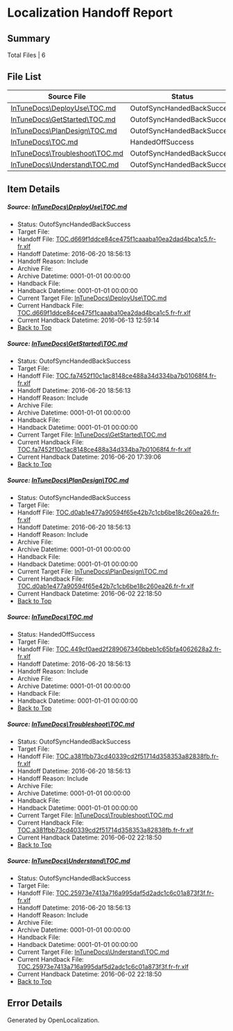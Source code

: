 # <a name='report-top'></a> Localization Handoff Report

## Summary
 Total Files | 6

## File List
 Source File | Status | Details 
 ----------- | ------ | ------- 
 [InTuneDocs\DeployUse\TOC.md](https://github.com/Microsoft/IntuneDocs-pr/blob/5cd5425af051a5221518c603ef2bc99797f950ad/InTuneDocs/DeployUse/TOC.md) | OutofSyncHandedBackSuccess | [Details](#c717daf3ae218bac02694a89c6d4231d869ceee3246)
 [InTuneDocs\GetStarted\TOC.md](https://github.com/Microsoft/IntuneDocs-pr/blob/5cd5425af051a5221518c603ef2bc99797f950ad/InTuneDocs/GetStarted/TOC.md) | OutofSyncHandedBackSuccess | [Details](#6de68667fbb47755a15aa3fb78ed1df30b73b165534)
 [InTuneDocs\PlanDesign\TOC.md](https://github.com/Microsoft/IntuneDocs-pr/blob/5cd5425af051a5221518c603ef2bc99797f950ad/InTuneDocs/PlanDesign/TOC.md) | OutofSyncHandedBackSuccess | [Details](#53e9a439f245a6c6561c6330da53fbf943abc8fb1131)
 [InTuneDocs\TOC.md](https://github.com/Microsoft/IntuneDocs-pr/blob/5cd5425af051a5221518c603ef2bc99797f950ad/InTuneDocs/TOC.md) | HandedOffSuccess | [Details](#ca1e7e27c4e3c3d5b4e0aefad09f2b452ed12a451132)
 [InTuneDocs\Troubleshoot\TOC.md](https://github.com/Microsoft/IntuneDocs-pr/blob/5cd5425af051a5221518c603ef2bc99797f950ad/InTuneDocs/Troubleshoot/TOC.md) | OutofSyncHandedBackSuccess | [Details](#1eb99ff99af6e3cc4e966e1f6a589e835bf7e4b71142)
 [InTuneDocs\Understand\TOC.md](https://github.com/Microsoft/IntuneDocs-pr/blob/5cd5425af051a5221518c603ef2bc99797f950ad/InTuneDocs/Understand/TOC.md) | OutofSyncHandedBackSuccess | [Details](#8e24b2f0d978fe59c1fab350230026c58171fa2b1242)

## Item Details
##### <a name='c717daf3ae218bac02694a89c6d4231d869ceee3246'></a> Source: [InTuneDocs\DeployUse\TOC.md](https://github.com/Microsoft/IntuneDocs-pr/blob/5cd5425af051a5221518c603ef2bc99797f950ad/InTuneDocs/DeployUse/TOC.md)
* Status: OutofSyncHandedBackSuccess
* Target File: 
* Handoff File: [TOC.d669f1ddce84ce475f1caaaba10ea2dad4bca1c5.fr-fr.xlf](https://github.com/Microsoft/EM.handoff/blob/36da12525d1fe5a7342ead5888585239b30815df/ol-handoff/Microsoft/IntuneDocs-pr.fr-fr/master/TOC.d669f1ddce84ce475f1caaaba10ea2dad4bca1c5.fr-fr.xlf)
* Handoff Datetime: 2016-06-20 18:56:13
* Handoff Reason: Include
* Archive File: 
* Archive Datetime: 0001-01-01 00:00:00
* Handback File: 
* Handback Datetime: 0001-01-01 00:00:00
* Current Target File: [InTuneDocs\DeployUse\TOC.md](https://github.com/Microsoft/IntuneDocs-pr.fr-fr/blob/c23587f5a56af83c3726fead48d11f570c428b28/InTuneDocs/DeployUse/TOC.md)
* Current Handback File: [TOC.d669f1ddce84ce475f1caaaba10ea2dad4bca1c5.fr-fr.xlf](https://github.com/Microsoft/EM.handback/blob/9d0899ac42e33b339695d1bb55e29f9448bd9c91/ol-handback/Microsoft/IntuneDocs-pr.fr-fr/master/TOC.d669f1ddce84ce475f1caaaba10ea2dad4bca1c5.fr-fr.xlf)
* Current Handback Datetime: 2016-06-13 12:59:14
* [Back to Top](#report-top)

##### <a name='6de68667fbb47755a15aa3fb78ed1df30b73b165534'></a> Source: [InTuneDocs\GetStarted\TOC.md](https://github.com/Microsoft/IntuneDocs-pr/blob/5cd5425af051a5221518c603ef2bc99797f950ad/InTuneDocs/GetStarted/TOC.md)
* Status: OutofSyncHandedBackSuccess
* Target File: 
* Handoff File: [TOC.fa7452f10c1ac8148ce488a34d334ba7b01068f4.fr-fr.xlf](https://github.com/Microsoft/EM.handoff/blob/36da12525d1fe5a7342ead5888585239b30815df/ol-handoff/Microsoft/IntuneDocs-pr.fr-fr/master/TOC.fa7452f10c1ac8148ce488a34d334ba7b01068f4.fr-fr.xlf)
* Handoff Datetime: 2016-06-20 18:56:13
* Handoff Reason: Include
* Archive File: 
* Archive Datetime: 0001-01-01 00:00:00
* Handback File: 
* Handback Datetime: 0001-01-01 00:00:00
* Current Target File: [InTuneDocs\GetStarted\TOC.md](https://github.com/Microsoft/IntuneDocs-pr.fr-fr/blob/e4ef640a624f79eeaeaabf63133c625b3862c1d2/InTuneDocs/GetStarted/TOC.md)
* Current Handback File: [TOC.fa7452f10c1ac8148ce488a34d334ba7b01068f4.fr-fr.xlf](https://github.com/Microsoft/EM.handback/blob/184d4f736163df6824dde51ae52c5a9dd58c55d3/ol-handback/Microsoft/IntuneDocs-pr.fr-fr/master/TOC.fa7452f10c1ac8148ce488a34d334ba7b01068f4.fr-fr.xlf)
* Current Handback Datetime: 2016-06-20 17:39:06
* [Back to Top](#report-top)

##### <a name='53e9a439f245a6c6561c6330da53fbf943abc8fb1131'></a> Source: [InTuneDocs\PlanDesign\TOC.md](https://github.com/Microsoft/IntuneDocs-pr/blob/5cd5425af051a5221518c603ef2bc99797f950ad/InTuneDocs/PlanDesign/TOC.md)
* Status: OutofSyncHandedBackSuccess
* Target File: 
* Handoff File: [TOC.d0ab1e477a90594f65e42b7c1cb6be18c260ea26.fr-fr.xlf](https://github.com/Microsoft/EM.handoff/blob/36da12525d1fe5a7342ead5888585239b30815df/ol-handoff/Microsoft/IntuneDocs-pr.fr-fr/master/TOC.d0ab1e477a90594f65e42b7c1cb6be18c260ea26.fr-fr.xlf)
* Handoff Datetime: 2016-06-20 18:56:13
* Handoff Reason: Include
* Archive File: 
* Archive Datetime: 0001-01-01 00:00:00
* Handback File: 
* Handback Datetime: 0001-01-01 00:00:00
* Current Target File: [InTuneDocs\PlanDesign\TOC.md](https://github.com/Microsoft/IntuneDocs-pr.fr-fr/blob/dbed4fdafd212fa25ba0a4a8a43236710dabe4fa/InTuneDocs/PlanDesign/TOC.md)
* Current Handback File: [TOC.d0ab1e477a90594f65e42b7c1cb6be18c260ea26.fr-fr.xlf](https://github.com/Microsoft/EM.handback/blob/01f1cbd8bc928be37e1d1db89c9781370719ba91/ol-handback/Microsoft/IntuneDocs-pr.fr-fr/master/TOC.d0ab1e477a90594f65e42b7c1cb6be18c260ea26.fr-fr.xlf)
* Current Handback Datetime: 2016-06-02 22:18:50
* [Back to Top](#report-top)

##### <a name='ca1e7e27c4e3c3d5b4e0aefad09f2b452ed12a451132'></a> Source: [InTuneDocs\TOC.md](https://github.com/Microsoft/IntuneDocs-pr/blob/5cd5425af051a5221518c603ef2bc99797f950ad/InTuneDocs/TOC.md)
* Status: HandedOffSuccess
* Target File: 
* Handoff File: [TOC.449cf0aed2f289067340bbeb1c65bfa4062628a2.fr-fr.xlf](https://github.com/Microsoft/EM.handoff/blob/36da12525d1fe5a7342ead5888585239b30815df/ol-handoff/Microsoft/IntuneDocs-pr.fr-fr/master/TOC.449cf0aed2f289067340bbeb1c65bfa4062628a2.fr-fr.xlf)
* Handoff Datetime: 2016-06-20 18:56:13
* Handoff Reason: Include
* Archive File: 
* Archive Datetime: 0001-01-01 00:00:00
* Handback File: 
* Handback Datetime: 0001-01-01 00:00:00
* [Back to Top](#report-top)

##### <a name='1eb99ff99af6e3cc4e966e1f6a589e835bf7e4b71142'></a> Source: [InTuneDocs\Troubleshoot\TOC.md](https://github.com/Microsoft/IntuneDocs-pr/blob/5cd5425af051a5221518c603ef2bc99797f950ad/InTuneDocs/Troubleshoot/TOC.md)
* Status: OutofSyncHandedBackSuccess
* Target File: 
* Handoff File: [TOC.a381fbb73cd40339cd2f51714d358353a82838fb.fr-fr.xlf](https://github.com/Microsoft/EM.handoff/blob/36da12525d1fe5a7342ead5888585239b30815df/ol-handoff/Microsoft/IntuneDocs-pr.fr-fr/master/TOC.a381fbb73cd40339cd2f51714d358353a82838fb.fr-fr.xlf)
* Handoff Datetime: 2016-06-20 18:56:13
* Handoff Reason: Include
* Archive File: 
* Archive Datetime: 0001-01-01 00:00:00
* Handback File: 
* Handback Datetime: 0001-01-01 00:00:00
* Current Target File: [InTuneDocs\Troubleshoot\TOC.md](https://github.com/Microsoft/IntuneDocs-pr.fr-fr/blob/dbed4fdafd212fa25ba0a4a8a43236710dabe4fa/InTuneDocs/Troubleshoot/TOC.md)
* Current Handback File: [TOC.a381fbb73cd40339cd2f51714d358353a82838fb.fr-fr.xlf](https://github.com/Microsoft/EM.handback/blob/01f1cbd8bc928be37e1d1db89c9781370719ba91/ol-handback/Microsoft/IntuneDocs-pr.fr-fr/master/TOC.a381fbb73cd40339cd2f51714d358353a82838fb.fr-fr.xlf)
* Current Handback Datetime: 2016-06-02 22:18:50
* [Back to Top](#report-top)

##### <a name='8e24b2f0d978fe59c1fab350230026c58171fa2b1242'></a> Source: [InTuneDocs\Understand\TOC.md](https://github.com/Microsoft/IntuneDocs-pr/blob/5cd5425af051a5221518c603ef2bc99797f950ad/InTuneDocs/Understand/TOC.md)
* Status: OutofSyncHandedBackSuccess
* Target File: 
* Handoff File: [TOC.25973e7413a716a995daf5d2adc1c6c01a873f3f.fr-fr.xlf](https://github.com/Microsoft/EM.handoff/blob/36da12525d1fe5a7342ead5888585239b30815df/ol-handoff/Microsoft/IntuneDocs-pr.fr-fr/master/TOC.25973e7413a716a995daf5d2adc1c6c01a873f3f.fr-fr.xlf)
* Handoff Datetime: 2016-06-20 18:56:13
* Handoff Reason: Include
* Archive File: 
* Archive Datetime: 0001-01-01 00:00:00
* Handback File: 
* Handback Datetime: 0001-01-01 00:00:00
* Current Target File: [InTuneDocs\Understand\TOC.md](https://github.com/Microsoft/IntuneDocs-pr.fr-fr/blob/dbed4fdafd212fa25ba0a4a8a43236710dabe4fa/InTuneDocs/Understand/TOC.md)
* Current Handback File: [TOC.25973e7413a716a995daf5d2adc1c6c01a873f3f.fr-fr.xlf](https://github.com/Microsoft/EM.handback/blob/01f1cbd8bc928be37e1d1db89c9781370719ba91/ol-handback/Microsoft/IntuneDocs-pr.fr-fr/master/TOC.25973e7413a716a995daf5d2adc1c6c01a873f3f.fr-fr.xlf)
* Current Handback Datetime: 2016-06-02 22:18:50
* [Back to Top](#report-top)


## Error Details

Generated by OpenLocalization.
